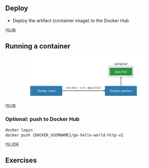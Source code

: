 
## Deploy
- Deploy the artifact<span class="fragment"> (container image) to the Docker Hub</span>

!SUB
## Running a container
<center><div style="width: 75%; height: auto;"><img src="img/run-docker-container.png"/></div></center>




!SUB
### Optional: push to Docker Hub
```
docker login
docker push {DOCKER_USERNAME}/go-hello-world-http-v2
```



!SLIDE
## Exercises
